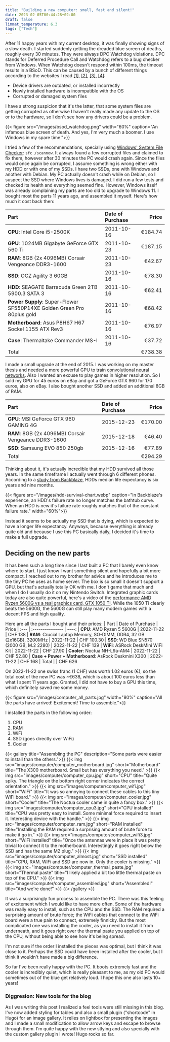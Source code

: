 ```yaml
---
title: "Building a new computer: small, fast and silent!"
date: 2023-02-05T00:44:28+02:00
draft: false
limmat_temperature: 6.3
tags: ["Tech"]
---
```


After 11 happy years with my current desktop, it was finally showing signs of a slow death. I started suddenly getting the dreaded blue screen of deaths, roughly every 30 minutes. They were always DPC Watchdog violations. DPC stands for Deferred Procedure Call and Watchdog refers to a bug checker from Windows. When Watchdog doesn't respond within 100ms, the timeout results in a BSoD. This can be caused by a bunch of different things according to the websites I read [[1]](https://answers.microsoft.com/en-us/windows/forum/all/windows-10-dpc-watchdog-violation/3bb79ffc-3e1d-4bbd-b936-d7df59e6034c), [[2]](https://www.howtogeek.com/742322/how-to-fix-a-dpc-watchdog-violation-in-windows-10/), [[3]](https://www.tomshardware.com/news/how-to-fix-dpc-watchdog-violation-windows-10,36200.html), [[4]](https://www.partitionwizard.com/partitionmagic/dpc-watchdog-violation.html):
*  Device drivers are outdated, or installed incorrectly
*  Newly installed hardware is incompatible with the OS
*  Corrupted or damaged system files

I have a strong suspicion that it's the latter, that some system files are getting corrupted as otherwise I haven't really made any update to the OS or to the hardware, so I don't see how any drivers could be a problem.

{{< figure src="/images/bsod_watchdog.png"  width="60%" caption="An infamous blue screen of death. And yes, I'm very much a boomer. I use Windows in my spare time.">}}

I tried a few of the recommendations, specially using [Windows' System File Checker](https://support.microsoft.com/en-us/topic/use-the-system-file-checker-tool-to-repair-missing-or-corrupted-system-files-79aa86cb-ca52-166a-92a3-966e85d4094e): `sfc /scannow`. It always found a few corrupted files and claimed to fix them, however after 30 minutes the PC would crash again. Since the files would once again be corrupted, I assume something is wrong either with my HDD or with one of my SSDs. I have two SSDs, one with Windows and another with Debian. My PC actually doesn't crash while on Debian, so I suspect the SSD where Windows lives is damaged. I did run a few tests and checked its health and everything seemed fine. However, Windows itself was already complaining my parts are too old to upgrade to Windows 11. I bought most the parts 11 years ago, and assembled it myself. Here's how much it cost back then:

| Part | Date of Purchase | Price
| :--- | :--------------- | ----:
| **CPU**: Intel Core i5-2500K | 2011-10-16 | €184.74
| **GPU**: 1024MB Gigabyte GeForce GTX 560 Ti | 2011-10-23 | €187.15
| **RAM**: 8GB (2x 4096MB) Corsair Vengeance DDR3-1600 | 2011-10-23 | €42.67
| **SSD**: OCZ Agility 3 60GB | 2011-10-16 | €78.30
| **HDD**: SEAGATE Barracuda Green 2TB 5900.3 SATA 3 | 2011-10-16 | €62.41
| **Power Supply**: Super-Flower SF550P14XE Golden Green Pro 80plus gold | 2011-10-16 | €68.42
| **Motherboard**: Asus P8H67 H67 Sockel 1155 ATX Rev3 | 2011-10-16 | €76.97
| **Case**: Thermaltake Commander MS-I | 2011-10-16 | €37.72
| Total |  | €738.38

I made a small upgrade at the end of 2015. I was working on my master thesis and needed a more powerful GPU to train [convolutional neural networks](https://www.tensorflow.org/tutorials/images/cnn). Also I wanted an excuse to play games in higher resolution. So I sold my GPU for 45 euros on eBay and got a GeForce GTX 960 for 170 euros, also on eBay. I also bought another SSD and added an additional 8GB of RAM.

| Part | Date of Purchase | Price
| :--- | :--------------- | ----:
| **GPU**: MSI GeForce GTX 960 GAMING 4G | 2015-12-23 | €170.00
| **RAM**: 8GB (2x 4096MB) Corsair Vengeance DDR3-1600 | 2015-12-18 | €46.40
| **SSD**: Samsung EVO 850 250gb | 2015-12-16 | €77.89
| Total |  | €294.29

Thinking about it, it's actually incredible that my HDD survived all those years. In the same timeframe I actually went through 6 different phones. According to a [study from Backblaze](https://www.backblaze.com/blog/how-long-do-disk-drives-last/), HDDs median life expectancy is six years and nine months.

{{< figure src="/images/hdd-survival-chart.webp" caption="In Backblaze's experience, an HDD's failure rate no longer matches the bathtub curve. When an HDD is new it's failure rate roughly matches that of the constant failure rate." width="60%">}}

Instead it seems to be actually my SSD that is dying, which is expected to have a longer life expectancy. Anyways, because everything is already quite old and because I use this PC basically daily, I decided it's time to make a full upgrade.

## Deciding on the new parts
It has been such a long time since I last built a PC that I barely even know where to start. I just know I want something silent and hopefully a bit more compact. I reached out to my brother for advice and he introduces me to the tiny PC he uses as home server. The box is so small it doesn't support a GPU, but that's actually totally OK with me. I don't game that much and when I do I usually do it on my Nintendo Switch. Integrated graphic cards today are also quite powerful, here's a video of the [performance AMD Ryzen 5600G vs a real graphics card, GTX 1050 Ti](https://www.youtube.com/watch?v=t2cfIxBCdHA). While the 1050 Ti clearly beats the 5600G, the 5600G can still play many modern games with a decent FPS and high quality. 

Here are all the parts I bought and their prices:
| Part | Date of Purchase | Price
| :--- | :--------------- | ----:
| **CPU**: AMD Ryzen 5 5600G | 2022-11-22 | CHF 138
| **RAM**: Crucial Laptop Memory, SO-DIMM, DDR4,  32 GB (2x16GB), 3200MHz | 2022-11-22 | CHF 100.30
| **SSD**: WD Blue SN570 (2000 GB, M.2 2280) | 2022-11-22 | CHF 139
| **WiFi**: ASRock DeskMini WiFi Kit | 2022-11-22 | CHF 27.90
| **Cooler**: Noctua NH-L9a-AM4 | 2022-11-22 | CHF 52.80
| **Case + Power + Motherboard**: AsRock Deskmini X300 | 2022-11-22 | CHF 168
| Total |  | CHF 626

On 2022-11-22 one swiss franc (1 CHF) was worth 1.02 euros (€), so the total cost of the new PC was ~€638, which is about 100 euros less than what I spent 11 years ago. Granted, I did not have to buy a GPU this time, which definitely saved me some money.

{{< figure src="/images/computer_all_parts.jpg"  width="80%" caption="All the parts have arrived! Excitement! Time to assemble.">}}

I installed the parts in the following order:
1. CPU
2. RAM
3. WiFi
4. SSD (goes directly over WiFi)
5. Cooler

{{< gallery title="Assembling the PC" description="Some parts were easier to install than the others.">}}
  {{< img src="images/computer/computer_motherboard.jpg" short="Motherboard" title="The X300 motherboard. Small but has everything you need." >}}
  {{< img src="images/computer/computer_cpu.jpg" short="CPU" title="Quite spiky. The triangle on the bottom right corner indicates the correct orientation." >}}
  {{< img src="images/computer/computer_wifi.jpg" short="WiFi" title="It was so annoying to connect these cables to this tiny WiFi board." >}}
  {{< img src="images/computer/computer_cooler.jpg" short="Cooler" title="The Noctua cooler came in quite a fancy box." >}}
  {{< img src="images/computer/computer_cpu3.jpg" short="CPU installed" title="CPU was pretty easy to install. Some minimal force required to insert it. Interesting device with the handle." >}}
  {{< img src="images/computer/computer_ram.jpg" short="RAM installed" title="Installing the RAM required a surprising amount of brute force to make it go in." >}}
  {{< img src="images/computer/computer_wifi3.jpg" short="WiFi installed" title="Once the antennas were in place it was pretty trivial to connect it to the motherboard. Interestingly it goes right below the SSD and has the same M2 plug." >}}
  {{< img src="images/computer/computer_almost.jpg" short="SSD installed" title="CPU, RAM, WiFi and SSD are now in. Only the cooler is missing." >}}
  {{< img src="images/computer/computer_thermal_paste.jpg" short="Thermal paste" title="I likely applied a bit too little thermal paste on top of the CPU." >}}
  {{< img src="images/computer/computer_assembled.jpg" short="Assembled!" title="And we're done!" >}}
{{< /gallery >}}

It was a surprisingly fun process to assemble the PC. There was this feeling of excitement which I would like to have more often. Some of the hardware was really easy to install, such as the CPU and the SSD. The RAM required a surprising amount of brute force; the WiFi cables that connect to the WiFi board were a true pain to connect, extremely finnicky. But the most complicated one was installing the cooler, as you need to install it from underneath, and it goes right over the thermal paste you applied on top of the CPU, without being able to see how it's being spread. 

I'm not sure if the order I installed the pieces was optimal, but I think it was close to it. Perhaps the SSD could have been installed after the cooler, but I think it wouldn't have made a big difference.

So far I've been really happy with the PC. It boots extremely fast and the cooler is incredibly quiet, which is really pleasant to me,  as my old PC would sometimes out of the blue get relatively loud. I hope this one also lasts 10+ years!

### Diggresion: New tools for the blog
As I was writing this post I realized a feel tools were still missing in this blog. I've now added styling for tables and also a small plugin ("shortcode" in Hugo) for an image gallery. It relies on lightbox for presenting the images and I made a small modification to allow arrow keys and escape to browse through them. I'm quite happy with the new stlying and also specially with the custom gallery plugin I wrote! Hugo rocks so far.